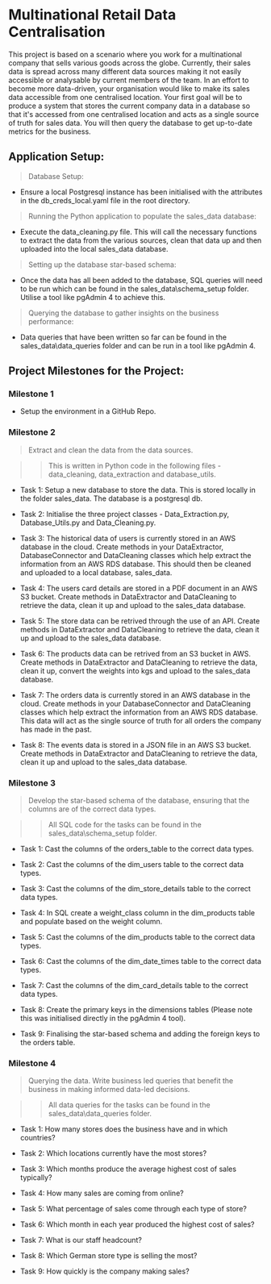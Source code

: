 # Multinational Retail Data Centralisation

 This project is based on a scenario where you work for a multinational company that sells various goods across the globe. Currently, their sales data is spread across many different data sources making it not easily accessible or analysable by current members of the team. In an effort to become more data-driven, your organisation would like to make its sales data accessible from one centralised location. Your first goal will be to produce a system that stores the current company data in a database so that it's accessed from one centralised location and acts as a single source of truth for sales data. You will then query the database to get up-to-date metrics for the business.

## Application Setup:

> Database Setup:

- Ensure a local Postgresql instance has been initialised with the attributes in the db_creds_local.yaml file in the root directory.

> Running the Python application to populate the sales_data database:

- Execute the data_cleaning.py file. This will call the necessary functions to extract the data from the various sources, clean that data up and then uploaded into the local sales_data database.

> Setting up the database star-based schema:

- Once the data has all been added to the database, SQL queries will need to be run which can be found in the sales_data\schema_setup folder. Utilise a tool like pgAdmin 4 to achieve this.

> Querying the database to gather insights on the business performance:

- Data queries that have been written so far can be found in the sales_data\data_queries folder and can be run in a tool like pgAdmin 4.

## Project Milestones for the Project:

### Milestone 1

- Setup the environment in a GitHub Repo.

### Milestone 2

> Extract and clean the data from the data sources.

>> This is written in Python code in the following files - data_cleaning, data_extraction and database_utils.

- Task 1: Setup a new database to store the data. This is stored locally in the folder sales_data. The database is a postgresql db.

- Task 2: Initialise the three project classes - Data_Extraction.py, Database_Utils.py and Data_Cleaning.py.

- Task 3: The historical data of users is currently stored in an AWS database in the cloud. Create methods in your DataExtractor, DatabaseConnector and DataCleaning classes which help extract the information from an AWS RDS database. This should then be cleaned and uploaded to a local database, sales_data.

- Task 4: The users card details are stored in a PDF document in an AWS S3 bucket. Create methods in DataExtractor and DataCleaning to retrieve the data, clean it up and upload to the sales_data database.

- Task 5: The store data can be retrived through the use of an API. Create methods in DataExtractor and DataCleaning to retrieve the data, clean it up and upload to the sales_data database.

- Task 6: The products data can be retrived from an S3 bucket in AWS. Create methods in DataExtractor and DataCleaning to retrieve the data, clean it up, convert the weights into kgs and upload to the sales_data database.

- Task 7: The orders data is currently stored in an AWS database in the cloud. Create methods in your DatabaseConnector and DataCleaning classes which help extract the information from an AWS RDS database. This data will act as the single source of truth for all orders the company has made in the past.

- Task 8: The events data is stored in a JSON file in an AWS S3 bucket. Create methods in DataExtractor and DataCleaning to retrieve the data, clean it up and upload to the sales_data database.

### Milestone 3

> Develop the star-based schema of the database, ensuring that the columns are of the correct data types.

>> All SQL code for the tasks can be found in the sales_data\schema_setup folder.

- Task 1: Cast the columns of the orders_table to the correct data types.

- Task 2: Cast the columns of the dim_users table to the correct data types.

- Task 3: Cast the columns of the dim_store_details table to the correct data types.

- Task 4: In SQL create a weight_class column in the dim_products table and populate based on the weight column.

- Task 5: Cast the columns of the dim_products table to the correct data types.

- Task 6: Cast the columns of the dim_date_times table to the correct data types.

- Task 7: Cast the columns of the dim_card_details table to the correct data types.

- Task 8: Create the primary keys in the dimensions tables (Please note this was initialised directly in the pgAdmin 4 tool).

- Task 9: Finalising the star-based schema and adding the foreign keys to the orders table.

### Milestone 4

> Querying the data. Write business led queries that benefit the business in making informed data-led decisions.

>> All data queries for the tasks can be found in the sales_data\data_queries folder.

- Task 1: How many stores does the business have and in which countries?

- Task 2: Which locations currently have the most stores?

- Task 3: Which months produce the average highest cost of sales typically?

- Task 4: How many sales are coming from online?

- Task 5: What percentage of sales come through each type of store?

- Task 6: Which month in each year produced the highest cost of sales?

- Task 7: What is our staff headcount?

- Task 8: Which German store type is selling the most?

- Task 9: How quickly is the company making sales?